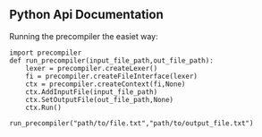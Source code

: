 
Python Api Documentation
------------------------

Running the precompiler the easiet way:
```
import precompiler
def run_precompiler(input_file_path,out_file_path):
	lexer = precompiler.createLexer()
	fi = precompiler.createFileInterface(lexer)
	ctx = precompiler.createContext(fi,None)
	ctx.AddInputFile(input_file_path)
	ctx.SetOutputFile(out_file_path,None)
	ctx.Run()
	
run_precompiler("path/to/file.txt","path/to/output_file.txt")
```

